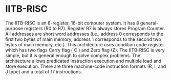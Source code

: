# IITB-RISC
The IITB-RISC is an 8-register, 16-bit computer system. It has 8 general-purpose
registers (R0 to R7). Register R7 is always stores Program Counter. All addresses are short word
addresses (i.e., address 0 corresponds to the first two bytes of main memory, address 1 corresponds to
the second two bytes of main memory, etc.). This architecture uses condition code register which has
two flags Carry flag ( C ) and Zero flag (Z). The IITB-RISC is very simple, but it is general enough to solve
complex problems. The architecture allows predicated instruction execution and multiple load and store
execution. There are three machine-code instruction formats (R, I, and J type) and a total of 17
instructions.

